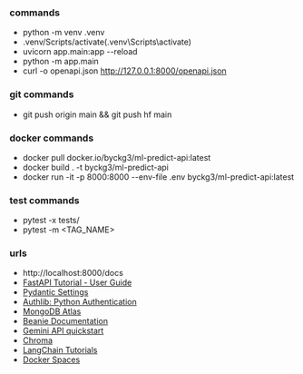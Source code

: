 ### commands
- python -m venv .venv
- .venv/Scripts/activate(.venv\Scripts\activate)
- uvicorn app.main:app --reload
- python -m app.main
- curl -o openapi.json http://127.0.0.1:8000/openapi.json

### git commands
- git push origin main && git push hf main

### docker commands
- docker pull docker.io/byckg3/ml-predict-api:latest
- docker build . -t byckg3/ml-predict-api
- docker run -it -p 8000:8000 --env-file .env byckg3/ml-predict-api:latest

### test commands
- pytest -x tests/
- pytest -m <TAG_NAME>

### urls
- http://localhost:8000/docs
- [FastAPI Tutorial - User Guide](https://fastapi.tiangolo.com/tutorial/)
- [Pydantic Settings](https://docs.pydantic.dev/latest/concepts/pydantic_settings/)
- [Authlib: Python Authentication](https://docs.authlib.org/en/latest/index.html)
- [MongoDB Atlas](https://cloud.mongodb.com/)
- [Beanie Documentation](https://beanie-odm.dev/)
- [Gemini API quickstart](https://ai.google.dev/gemini-api/docs/quickstart)
- [Chroma](https://docs.trychroma.com/docs/overview/introduction)
- [LangChain Tutorials](https://python.langchain.com/docs/tutorials/)
- [Docker Spaces](https://huggingface.co/docs/hub/spaces-sdks-docker)